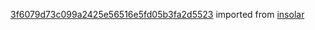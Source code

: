 [3f6079d73c099a2425e56516e5fd05b3fa2d5523](https://github.com/insolar/insolar/commit/3f6079d73c099a2425e56516e5fd05b3fa2d5523) imported from [insolar](https://github.com/insolar/insolar)
